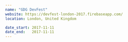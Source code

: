 ```yaml
---
name: "GDG DevFest"
website: https://devfest-london-2017.firebaseapp.com/
location: London, United Kingdom

date_start: 2017-11-11
date_end:   2017-11-11
---
```

